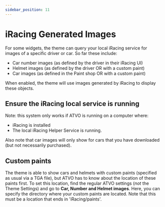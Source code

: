 ```yaml
---
sidebar_position: 11
---
```


# iRacing Generated Images

For some widgets, the theme can query your local iRacing service for images of a specific driver or car. So far these include:
* Car number images (as defined by the driver in their iRacing UI)
* Helmet images (as defined by the driver OR with a custom paint)
* Car images (as defined in the Paint shop OR with a custom paint)

When enabled, the theme will use images generated by iRacing to display these objects.


## Ensure the iRacing local service is running

Note: this system only works if ATVO is running on a computer where:
* iRacing is installed
* The local iRacing Helper Service is running.

Also note that car images will only show for cars that you have downloaded (but not necessarily purchased).


## Custom paints

The theme is able to show cars and helmets with custom paints (specified as usual via a TGA file), but ATVO has to know about the location of these paints first. To set this location, find the regular ATVO settings (*not* the Theme Settings) and go to **Car, Number and Helmet images**. Here, you can specify the directory where your custom paints are located. Note that this must be a location that ends in 'iRacing/paints'.